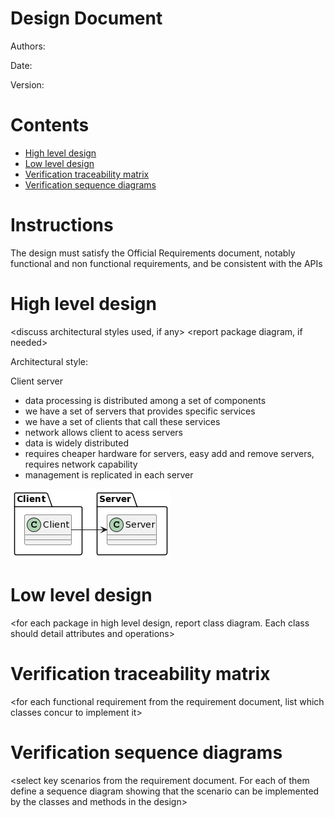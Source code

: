 # Design Document 


Authors: 

Date:

Version:


# Contents

- [High level design](#package-diagram)
- [Low level design](#class-diagram)
- [Verification traceability matrix](#verification-traceability-matrix)
- [Verification sequence diagrams](#verification-sequence-diagrams)

# Instructions

The design must satisfy the Official Requirements document, notably functional and non functional requirements, and be consistent with the APIs

# High level design 

<discuss architectural styles used, if any>
<report package diagram, if needed>

Architectural style: 

Client server
- data processing is distributed among a set of components 
- we have a set of servers that provides specific services
- we have a set of clients that call these services 
- network allows client to acess servers 
- data is widely distributed 
- requires cheaper hardware for servers, easy add and remove servers, requires network capability
- management is replicated in each server 

<img src="./DesignDocumentIMG/packageDiagram.png">





# Low level design

<for each package in high level design, report class diagram. Each class should detail attributes and operations>









# Verification traceability matrix

\<for each functional requirement from the requirement document, list which classes concur to implement it>











# Verification sequence diagrams 
\<select key scenarios from the requirement document. For each of them define a sequence diagram showing that the scenario can be implemented by the classes and methods in the design>

